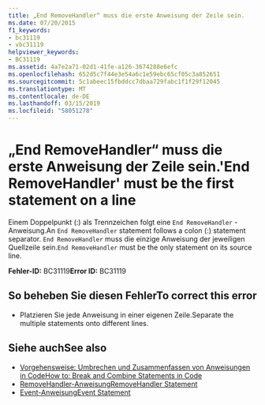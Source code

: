 ```yaml
---
title: „End RemoveHandler“ muss die erste Anweisung der Zeile sein.
ms.date: 07/20/2015
f1_keywords:
- bc31119
- vbc31119
helpviewer_keywords:
- BC31119
ms.assetid: 4a7e2a71-02d1-41fe-a126-3674288e6efc
ms.openlocfilehash: 652d5c7f44e3e54a6c1e59ebc65cf05c3a852651
ms.sourcegitcommit: 5c1abeec15fbddcc7dbaa729fabc1f1f29f12045
ms.translationtype: MT
ms.contentlocale: de-DE
ms.lasthandoff: 03/15/2019
ms.locfileid: "58051278"
---
```

# <a name="end-removehandler-must-be-the-first-statement-on-a-line"></a><span data-ttu-id="dc7ff-102">„End RemoveHandler“ muss die erste Anweisung der Zeile sein.</span><span class="sxs-lookup"><span data-stu-id="dc7ff-102">'End RemoveHandler' must be the first statement on a line</span></span>
<span data-ttu-id="dc7ff-103">Einem Doppelpunkt (:) als Trennzeichen folgt eine `End RemoveHandler` -Anweisung.</span><span class="sxs-lookup"><span data-stu-id="dc7ff-103">An `End RemoveHandler` statement follows a colon (:) statement separator.</span></span> <span data-ttu-id="dc7ff-104">`End RemoveHandler` muss die einzige Anweisung der jeweiligen Quellzeile sein.</span><span class="sxs-lookup"><span data-stu-id="dc7ff-104">`End RemoveHandler` must be the only statement on its source line.</span></span>  
  
 <span data-ttu-id="dc7ff-105">**Fehler-ID:** BC31119</span><span class="sxs-lookup"><span data-stu-id="dc7ff-105">**Error ID:** BC31119</span></span>  
  
## <a name="to-correct-this-error"></a><span data-ttu-id="dc7ff-106">So beheben Sie diesen Fehler</span><span class="sxs-lookup"><span data-stu-id="dc7ff-106">To correct this error</span></span>  
  
-   <span data-ttu-id="dc7ff-107">Platzieren Sie jede Anweisung in einer eigenen Zeile.</span><span class="sxs-lookup"><span data-stu-id="dc7ff-107">Separate the multiple statements onto different lines.</span></span>  
  
## <a name="see-also"></a><span data-ttu-id="dc7ff-108">Siehe auch</span><span class="sxs-lookup"><span data-stu-id="dc7ff-108">See also</span></span>

- [<span data-ttu-id="dc7ff-109">Vorgehensweise: Umbrechen und Zusammenfassen von Anweisungen in Code</span><span class="sxs-lookup"><span data-stu-id="dc7ff-109">How to: Break and Combine Statements in Code</span></span>](../../visual-basic/programming-guide/program-structure/how-to-break-and-combine-statements-in-code.md)
- [<span data-ttu-id="dc7ff-110">RemoveHandler-Anweisung</span><span class="sxs-lookup"><span data-stu-id="dc7ff-110">RemoveHandler Statement</span></span>](../../visual-basic/language-reference/statements/removehandler-statement.md)
- [<span data-ttu-id="dc7ff-111">Event-Anweisung</span><span class="sxs-lookup"><span data-stu-id="dc7ff-111">Event Statement</span></span>](../../visual-basic/language-reference/statements/event-statement.md)
